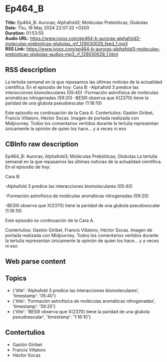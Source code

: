 # Ep464_B  
**Title:** Ep464_B: Auroras; Alphafold3; Moléculas Prebióticas; Glubolas  
**Date:** Thu, 16 May 2024 22:07:20 +0200  
**Duration:** 01:53:55  
**Audio URL:** https://www.ivoox.com/ep464-b-auroras-alphafold3-moleculas-prebioticas-glubolas_mf_129030029_feed_1.mp3  
**RSS Link:** https://www.ivoox.com/ep464-b-auroras-alphafold3-moleculas-prebioticas-glubolas-audios-mp3_rf_129030029_1.html  

## RSS description
La tertulia semanal en la que repasamos las últimas noticias de la actualidad científica. En el episodio de hoy:
Cara B:
-Alphafold 3 predice las interacciones biomoleculares (05:40)
-Formación astrofísica de moléculas aromáticas nitrogenadas (59:20)
-BESIII observa que X(2370) tiene la paridad de una glubola pseudoescalar (1:16:10)

Este episodio es continuación de la Cara A.
Contertulios: Gastón Giribet, Francis Villatoro, Héctor Socas. Imagen de portada realizada con Midjourney. Todos los comentarios vertidos durante la tertulia representan únicamente la opinión de quien los hace... y a veces ni eso

## CBInfo raw description
Ep464_B: Auroras; Alphafold3; Moléculas Prebióticas; Glubolas
La tertulia semanal en la que repasamos las últimas noticias de la actualidad científica. En el episodio de hoy:

Cara B:

-Alphafold 3 predice las interacciones biomoleculares (05:40)

-Formación astrofísica de moléculas aromáticas nitrogenadas (59:20)

-BESIII observa que X(2370) tiene la paridad de una glubola pseudoescalar (1:16:10)



Este episodio es continuación de la Cara A.

Contertulios: Gastón Giribet, Francis Villatoro, Héctor Socas. Imagen de portada realizada con Midjourney. Todos los comentarios vertidos durante la tertulia representan únicamente la opinión de quien los hace... y a veces ni eso


## Web parse content


## Topics
- {'title': 'Alphafold 3 predice las interacciones biomoleculares', 'timestamp': '05:40'}
- {'title': 'Formación astrofísica de moléculas aromáticas nitrogenadas', 'timestamp': '59:20'}
- {'title': 'BESIII observa que X(2370) tiene la paridad de una glubola pseudoescalar', 'timestamp': '1:16:10'}
## Contertulios
- Gastón Giribet
- Francis Villatoro
- Héctor Socas